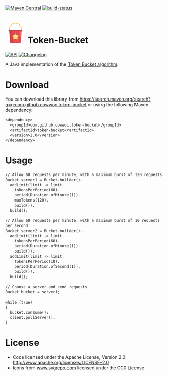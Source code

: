 [![Maven Central](https://maven-badges.herokuapp.com/maven-central/com.github.cowwoc.token-bucket/java/badge.svg)](https://search.maven.org/search?q=g:com.github.cowwoc.token-bucket)
[![build-status](../../workflows/Build/badge.svg)](../../actions?query=workflow%3ABuild)

# <img src="wiki/bucket.svg" width=64 height=64 alt="checklist"> Token-Bucket

[![API](https://img.shields.io/badge/api_docs-5B45D5.svg)](https://cowwoc.github.io/token-bucket/2.0/docs/api/)
[![Changelog](https://img.shields.io/badge/changelog-A345D5.svg)](wiki/Changelog.md)

A Java implementation of the [Token Bucket algorithm](https://en.wikipedia.org/wiki/Token_bucket).

# Download

You can download this library from https://search.maven.org/search?q=g:com.github.cowwoc.token-bucket or using
the following Maven dependency:

```
<dependency>
  <groupId>com.github.cowwoc.token-bucket</groupId>
  <artifactId>token-bucket</artifactId>
  <version>2.0</version>
</dependency>
```

# Usage

```
// Allow 60 requests per minute, with a maximum burst of 120 requests.
Bucket server1 = Bucket.builder().
  addLimit(limit -> limit.
    tokensPerPeriod(60).
    period(Duration.ofMinute(1)).
    maxTokens(120).
    build()).
  build();

// Allow 60 requests per minute, with a maximum burst of 10 requests per second.
Bucket server2 = Bucket.builder().
  addLimit(limit -> limit.
    tokensPerPeriod(60).
    period(Duration.ofMinute(1)).
    build()).
  addLimit(limit -> limit.
    tokensPerPeriod(10).
    period(Duration.ofSecond(1)).
    build()).
  build();

// Choose a server and send requests
Bucket bucket = server1;

while (true)
{
  bucket.consume();
  client.pollServer();
}
```

# License

* Code licensed under the Apache License, Version 2.0: http://www.apache.org/licenses/LICENSE-2.0
* Icons from www.svgrepo.com licensed under the CC0 License 